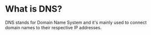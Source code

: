 # What is DNS? 

DNS stands for Domain Name System and it's mainly used to connect domain names to their respective IP addresses.
